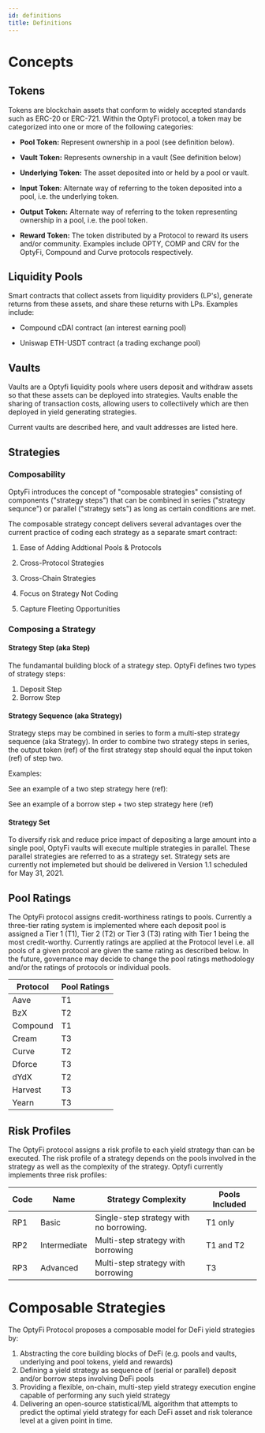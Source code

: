 ```yaml
---
id: definitions
title: Definitions
---
```


# Concepts

## Tokens

Tokens are blockchain assets that conform to widely accepted standards such as ERC-20 or ERC-721. Within the OptyFi protocol, a token may be categorized into one or more of the following categories:

- **Pool Token:** Represent ownership in a pool (see definition below). 

- **Vault Token:** Represents ownership in a vault (See definition below)

- **Underlying Token:** The asset deposited into or held by a pool or vault.

- **Input Token**: Alternate way of referring to the token deposited into a pool, i.e. the underlying token.    

- **Output Token:** Alternate way of referring to the token representing ownership in a pool, i.e. the pool token. 

- **Reward Token:** The token distributed by a Protocol to reward its users and/or community. Examples include OPTY, COMP and CRV for the OptyFi, Compound and Curve protocols respectively. 

## Liquidity Pools

Smart contracts that collect assets from liquidity providers (LP's), generate returns from these assets, and share these returns with LPs. Examples include:

- Compound cDAI contract (an interest earning pool)

- Uniswap ETH-USDT contract (a trading exchange pool)

## Vaults 
Vaults are a Optyfi liquidity pools where users deposit and withdraw assets so that these assets can be deployed into strategies.  Vaults enable the sharing of transaction costs, allowing users to collectiively    which are then deployed in yield generating strategies. 

Current vaults are described here, and vault addresses are listed here.

## Strategies

### Composability

OptyFi introduces the concept of "composable strategies" consisting of components ("strategy steps") that can be combined in series ("strategy sequnce") or parallel ("strategy sets") as long as certain conditions are met. 

The composable strategy concept delivers several advantages over the current practice of coding each strategy as a separate smart contract:

1. Ease of Adding Addtional Pools & Protocols

2. Cross-Protocol Strategies

3. Cross-Chain Strategies

4. Focus on Strategy Not Coding

5. Capture Fleeting Opportunities

### Composing a Strategy

#### Strategy Step (aka Step)
The fundamantal building block of a strategy step. OptyFi defines two types of strategy steps:

1. Deposit Step
2. Borrow Step

#### Strategy Sequence (aka Strategy)
Strategy steps may be combined in series to form a multi-step strategy sequence (aka Strategy). In order to combine two strategy steps in series, the output token (ref) of the first strategy step should equal the input token (ref) of step two. 

Examples: 

See an example of a two step strategy here (ref):

See an example of a borrow step + two step strategy here (ref) 

#### Strategy Set
To diversify risk and reduce price impact of depositing a large amount into a single pool, OptyFi vaults will execute multiple strategies in parallel. These parallel strategies are referred to as a strategy set. Strategy sets are currently not implemeted but should be delivered in Version 1.1 scheduled for May 31, 2021. 

## Pool Ratings
The OptyFi protocol assigns credit-worthiness ratings to pools. Currently a three-tier rating system is implemented where each deposit pool is assigned a Tier 1 (T1), Tier 2 (T2) or Tier 3 (T3) rating with Tier 1 being the most credit-worthy. Currently ratings are applied at the Protocol level i.e. all pools of a given protocol are given the same rating as described below. In the future, governance may decide to change the pool ratings methodology and/or the ratings of protocols or individual pools. 

| **Protocol** | **Pool Ratings** |
| ------------ | ---------------- |
| Aave         | T1               |
| BzX          | T2               |
| Compound     | T1               |
| Cream        | T3               |
| Curve        | T2               |
| Dforce       | T3               |
| dYdX         | T2               |
| Harvest      | T3               |
| Yearn        | T3               |

## Risk Profiles
The OptyFi protocol assigns a risk profile to each yield strategy than can be executed. The risk profile of a strategy depends on the pools involved in the strategy as well as the complexity of the strategy. Optyfi currently implements three risk profiles:

| Code | Name         | Strategy Complexity                     | Pools Included |
| ---- | ------------ | --------------------------------------- | -------------- |
| RP1  | Basic        | Single-step strategy with no borrowing. | T1 only        |
| RP2  | Intermediate | Multi-step strategy with borrowing      | T1 and T2      |
| RP3  | Advanced     | Multi-step strategy with borrowing      | T3             |

  # Composable Strategies

  The OptyFi Protocol proposes a composable model for DeFi yield strategies by:

  1. Abstracting the core building blocks of DeFi (e.g. pools and vaults, underlying and pool tokens, yield and rewards) 
  2. Defining a yield strategy as sequence of (serial or parallel) deposit and/or borrow steps involving DeFi pools
  3. Providing a flexible, on-chain, multi-step yield strategy execution engine capable of performing any such yield strategy  
  4. Delivering an open-source statistical/ML algorithm that attempts to predict the optimal yield strategy for each DeFi asset and risk tolerance level at a given point in time.   

